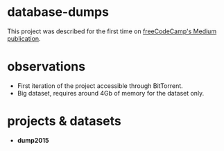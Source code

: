 # database-dumps

This project was described for the first time on [freeCodeCamp's Medium publication](https://medium.freecodecamp.org/free-code-camp-christmas-special-giving-the-gift-of-data-6ecbf0313d62). 

# observations

* First iteration of the project accessible through BitTorrent.
* Big dataset, requires around 4Gb of memory for the dataset only.

# projects & datasets

* **dump2015**
